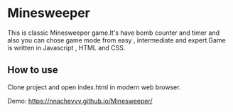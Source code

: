 # Minesweeper
This is classic Minesweeper game.It's have bomb counter and timer and also you can chose game mode from easy , intermediate and expert.Game is written in Javascript , HTML and CSS.

## How to use
Clone project and open index.html in modern web browser.

Demo: https://nnachevvv.github.io/Minesweeper/
